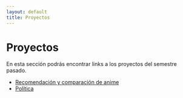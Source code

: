 ```yaml
---
layout: default
title: Proyectos 
---
```


# Proyectos

En esta sección podrás encontrar links a los proyectos del semestre pasado.

- [Recomendación y comparación de anime](https://puc-infovis.github.io/Proyecto-2018-1-Anime/)
- [Política](https://puc-infovis.github.io/Proyecto-2018-1-Politica/)
